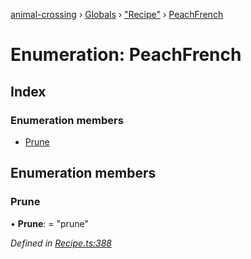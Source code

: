 [animal-crossing](../README.md) › [Globals](../globals.md) › ["Recipe"](../modules/_recipe_.md) › [PeachFrench](_recipe_.peachfrench.md)

# Enumeration: PeachFrench

## Index

### Enumeration members

* [Prune](_recipe_.peachfrench.md#prune)

## Enumeration members

###  Prune

• **Prune**: = "prune"

*Defined in [Recipe.ts:388](https://github.com/Norviah/animal-crossing/blob/738a792/module/types/Recipe.ts#L388)*
